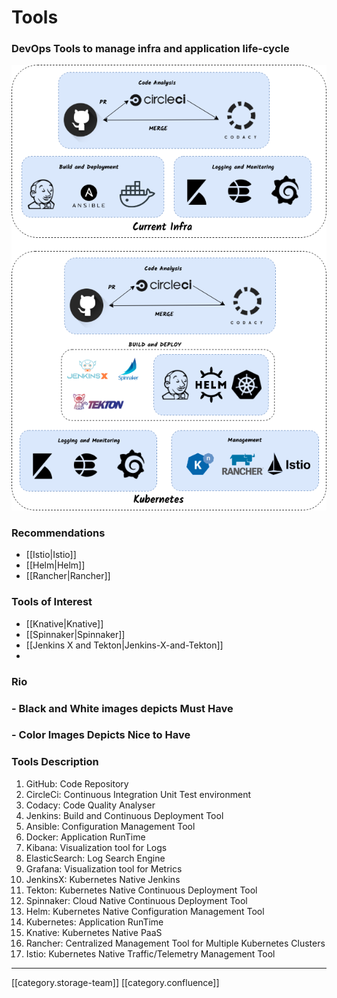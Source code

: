 # Tools

### DevOps Tools to manage infra and application life-cycle

![](../../../../DevOpsFull/AllDocs/images/storage/Tools.png)

### Recommendations

* \[\[Istio|Istio]]
* \[\[Helm|Helm]]
* \[\[Rancher|Rancher]]

### Tools of Interest

* \[\[Knative|Knative]]
* \[\[Spinnaker|Spinnaker]]
* \[\[Jenkins X and Tekton|Jenkins-X-and-Tekton]]
*

### Rio

### - Black and White images depicts **Must Have**

### - Color Images Depicts **Nice to Have**

### Tools Description

1. GitHub: Code Repository
2. CircleCi: Continuous Integration Unit Test environment
3. Codacy: Code Quality Analyser
4. Jenkins: Build and Continuous Deployment Tool
5. Ansible: Configuration Management Tool
6. Docker: Application RunTime
7. Kibana: Visualization tool for Logs
8. ElasticSearch: Log Search Engine
9. Grafana: Visualization tool for Metrics
10. JenkinsX: Kubernetes Native Jenkins
11. Tekton: Kubernetes Native Continuous Deployment Tool
12. Spinnaker: Cloud Native Continuous Deployment Tool
13. Helm: Kubernetes Native Configuration Management Tool
14. Kubernetes: Application RunTime
15. Knative: Kubernetes Native PaaS
16. Rancher: Centralized Management Tool for Multiple Kubernetes Clusters
17. Istio: Kubernetes Native Traffic/Telemetry Management Tool

***

\[\[category.storage-team]] \[\[category.confluence]]
